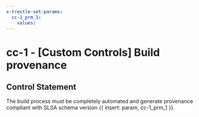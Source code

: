 ```yaml
---
x-trestle-set-params:
  cc-1_prm_1:
    values:
---
```


# cc-1 - \[Custom Controls\] Build provenance

## Control Statement

The build process must be completely automated and generate provenance compliant with SLSA schema version {{ insert: param, cc-1_prm_1 }}.
